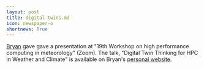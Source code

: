 ```yaml
---
layout: post
title: digital-twins.md
icon: newspaper-o
shortnews: True
---
```


[Bryan](bio/bryan.html) gave gave a presentation  at "19th Workshop on high performance computing in meteorology" (Zoom).
The talk, "Digital Twin Thinking for HPC in Weather and Climate" is available on Bryan's [personal website](https://www.bnlawrence.net/talks/2021/09/20/2021-09-20-digital-twins).

